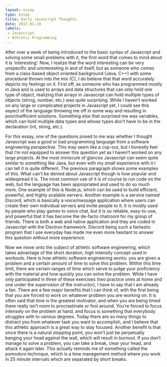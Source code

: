 ```yaml
---
layout: essay
type: essay
title: Early Javascript Thoughts
date: 2017-01-19
labels:
 - Javascript
 - Athletic Programming
---
```


After over a week of being introduced to the basic syntax of Javascript and solving some small problems with it, the first word that comes to mind about it is ‘interesting’. Now, I realize that the word interesting can be very unspecific and uninteresting in and of itself, but as someone who comes from a class-based object oriented background (Java, C++) with some procedural thrown into the mix (C), I do believe that that word accurately depicts my feelings on it. First off, as someone who has programmed mostly in Java and is used to arrays and data structures that can only hold one type of object, realizing that arrays in Javascript can hold multiple types of objects (string, number, etc.) was quite surprising. While I haven’t worked on any large or complicated projects in Javascript yet, I could see this aspect of the language throwing me off in some way and resulting in poor/inefficient solutions. Something else that surprised me was variables, which can hold multiple data types and whose types don’t have to be in the declaration (int, string, etc.).

For this essay, one of the questions posed to me was whether I thought Javascript was a good or bad programming language from a software engineering perspective. This may seem like a cop-out, but I honestly feel that I’m not equipped to answer this question yet as I haven’t worked on any large projects. At the most miniscule of glances Javascript can seem quite similar to something like Java, but even with my small experience with it I can tell it is quite different. The previous paragraph shows some examples of this. What can’t be denied about Javascript though is how popular and widespread it is. The most common use of it is of course to run code on the web, but the language has been appropriated and used to do so much more. One example of this is Node.js, which can be used to build efficient, powerful, and highly scalable servers. Another example is a service named Discord, which is basically a voice/message application where users can create their own individual servers and invite people to it. It is mostly used by people who play games to voice chat, but it is so reliable, easy-to-use, and powerful that it has become the de-facto chatroom for my group of friends. There is both a web and native application and they are coded in Javascript with the Electron framework. Discord being such a fantastic program that I use everyday has made me even more hesitant to answer this question without more experience.

Now we move onto the subject of athletic software engineering, which takes advantage of the short duration, high intensity concept used in workouts. Here is how athletic software engineering works: you are given a problem and a certain amount of time to solve this problem. Within this time limit, there are certain ranges of time which serve to judge your proficiency with the material and how quickly you can solve the problem. While I have only participated in three of these exercises (two practice ones at home and one under the supervision of the instructor), I have to say that I am already a fan. There are a few major benefits that I can think of, with the first being that you are forced to work on whatever problem you are working on. It is often said that time is the greatest motivator, and when you are being timed there really isn’t room to procrastinate or fool around. You’re forced to focus intensely on the problem at hand, and focus is something that everybody struggles with to various degrees. Today there are so many things to distract you from whatever task you want to accomplish, and I believe that this athletic approach is a great way to stay focused. Another benefit is that since there is a natural stopping point, you won’t just be perpetually banging your head against the wall, which will result in burnout. If you don’t manage to solve a problem, you can take a break, clear your head, and attack it again later. This actually reminds me of something called the pomodoro technique, which is a time management method where you work in 25 minute intervals which are separated by short breaks.
